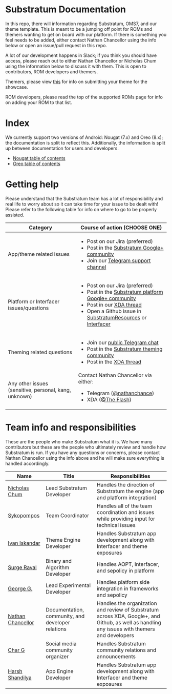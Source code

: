 # Substratum Documentation

In this repo, there will information regarding Substratum, OMS7, and our theme
template. This is meant to be a jumping off point for ROMs and themers wanting
to get on board with our platform. If there is something you feel needs to be
added, either contact Nathan Chancellor using the info below or open an issue/pull
request in this repo.

A lot of our development happens in Slack; if you think you should have access, please
reach out to either Nathan Chancellor or Nicholas Chum using the information below to
discuss it with them. This is open to contributors, ROM developers and themers.

Themers, please view [this](https://github.com/substratum/database#substratum-database)
for info on submitting your theme for the showcase.

ROM developers, please read the top of the supported ROMs page for info on adding
your ROM to that list.

# Index

We currently support two versions of Android: Nougat (7.x) and Oreo (8.x); the documentation is split to reflect this. Additionally, the information is split up between documentation for users and developers.

* [Nougat table of contents](Nougat)
* [Oreo table of contents](Oreo)

# Getting help

Please understand that the Substratum team has a lot of responsibility and real
life to worry about so it can take time for your issue to be dealt with! Please
refer to the following table for info on where to go to be properly assisted.

| Category | Course of action (CHOOSE ONE)|
| -------- | --------------- |
| App/theme related issues | <ul><li>Post on our Jira (preferred)</li><li>Post in the [Substratum Google+ community](https://plus.google.com/communities/102261717366580091389)</li><li>Join our [Telegram support channel](https://t.me/SubstratumSupport)</li></ul> |
| Platform or Interfacer issues/questions | <ul><li>Post on our Jira (preferred)</li><li>Post in the [Substratum platform Google+ community](https://plus.google.com/communities/105732963804651618302)</li><li>Post in our [XDA thread](https://forum.xda-developers.com/apps/substratum/qa-issues-building-substratum-support-t3606400)</li><li>Open a Github issue in [SubstratumResources](https://github.com/SubstratumResources) or [Interfacer](https://github.com/substratum/interfacer)</li></ul> |
| Theming related questions | <ul><li>Join our [public Telegram chat](https://t.me/ThemingHelp)</li><li>Post in the [Substratum theming community](https://plus.google.com/communities/115836704077809559459)</li><li>Post in the [XDA thread](https://forum.xda-developers.com/apps/substratum/qa-questions-theming-t3585703)</li></ul> |
| Any other issues (sensitive, personal, kang, unknown) | Contact Nathan Chancellor via either:<ul><li>Telegram ([@nathanchance](https://t.me/nathanchance))</li><li>XDA ([@The Flash](https://forum.xda-developers.com/private.php?do=newpm&u=6842057))</li></ul> |

# Team info and responsibilities

These are the people who make Substratum what it is. We have many contributors
but these are the people who ultimately review and handle how Substratum is run.
If you have any questions or concerns, please contact Nathan Chancellor using the
info above and he will make sure everything is handled accordingly.

| Name | Title | Responsibilities |
| ---- | ----- | ---------------- |
| [Nicholas Chum](https://plus.google.com/116845249995235969561) | Lead Substratum Developer | Handles the direction of Substratum the engine (app and platform integration) |
| [Sykopompos](https://plus.google.com/118195502410326243266) | Team Coordinator | Handles all of the team coordination and issues while providing input for technical issues |
| [Ivan Iskandar](https://plus.google.com/113681459766686715137) | Theme Engine Developer | Handles Substratum app development along with Interfacer and theme exposures |
| [Surge Raval](https://plus.google.com/109273915986671208869) | Binary and Algorithm Developer | Handles AOPT, Interfacer, and sepolicy in platform |
| [George G.](https://plus.google.com/114816182446168298241) | Lead Experimental Developer | Handles platform side integration in frameworks and sepolicy |
| [Nathan Chancellor](https://plus.google.com/+NathanChancellor) | Documentation, community, and developer relations | Handles the organization and review of Substratum across XDA, Google+, and Github, as well as handling any issues with themers and developers  |
| [Char G](https://plus.google.com/111364450399560739239) | Social media community organizer | Handles Substratum community relations and announcements |
| [Harsh Shandilya](https://plus.google.com/u/0/117089373550039191529) | App Engine Developer | Handles Substratum app development along with Interfacer and theme exposures |

